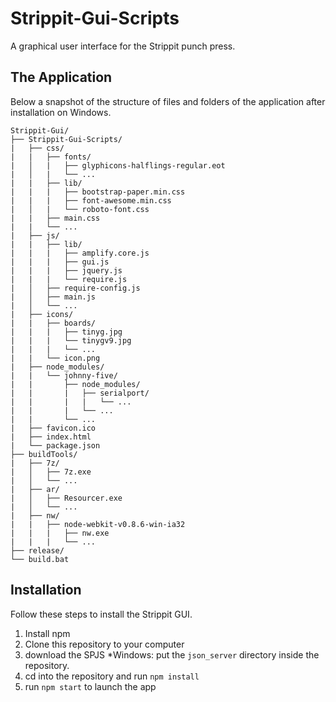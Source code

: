 # Strippit-Gui-Scripts
A graphical user interface for the Strippit punch press.


The Application
-----
Below a snapshot of the structure of files and folders of the application after installation on Windows.

```shell
Strippit-Gui/
├── Strippit-Gui-Scripts/
|	├── css/
|	|	├── fonts/
|   │   |	├── glyphicons-halflings-regular.eot
|   │   |	└── ...
|   |   ├── lib/
|   |   |	├── bootstrap-paper.min.css
|	|	|	├── font-awesome.min.css
|   │   |	└── roboto-font.css
|   |   ├── main.css
|   |   └── ...
|   ├── js/
|	|	├── lib/
|	|	|	├── amplify.core.js
|	|	|	├── gui.js
|	|	|	├── jquery.js
|	|	|	└── require.js
|   │   ├── require-config.js
|   │   ├── main.js
|   │   └── ...
|   ├── icons/
|   |   ├── boards/
|	|	|	├── tinyg.jpg
|	|	|	└── tinygv9.jpg
|	|	|	└── ...
|   |   └── icon.png
|   ├── node_modules/
|   |   └── johnny-five/
|   |       ├── node_modules/
|   |       |   ├── serialport/
|   |       |   |   └── ...
|   |       |   └── ...
|   |       └── ...
|   ├── favicon.ico
|   ├── index.html
|   └── package.json
├── buildTools/
|   ├── 7z/
|   │   ├── 7z.exe
|   │   └── ...
|   ├── ar/
|   │   ├── Resourcer.exe
|   │   └── ...
|   ├── nw/
|   |   ├── node-webkit-v0.8.6-win-ia32
|   |   |   ├── nw.exe
|   |   |   └── ...
├── release/
└── build.bat
```

Installation
-----
Follow these steps to install the Strippit GUI.

1. Install npm
2. Clone this repository to your computer
3. download the SPJS
    *Windows: put the `json_server` directory inside the repository.
4. cd into the repository and run `npm install`
5. run `npm start` to launch the app
